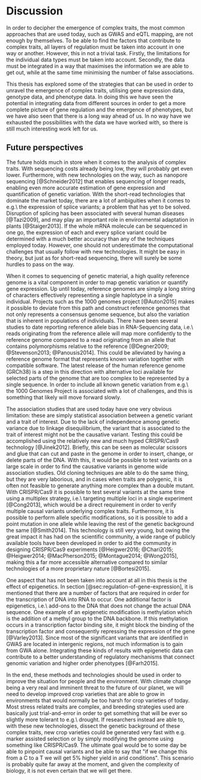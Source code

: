 # Discussion

In order to decipher the emergence of complex traits, the most common approaches that are used today, such as GWAS and eQTL mapping, are not enough by themselves. To be able to find the factors that contribute to complex traits, all layers of regulation must be taken into account in one way or another. However, this in not a trivial task. Firstly, the limitations for the individual data types must be taken into account. Secondly, the data must be integrated in a way that maximises the information we are able to get out, while at the same time minimising the number of false associations.

This thesis has explored some of the strategies that can be used in order to unravel the emergence of complex traits, utilising gene expression data, genotype data, and phenotype data. In doing this we have seen the potential in integrating data from different sources in order to get a more complete picture of gene regulation and the emergence of phenotypes, but we have also seen that there is a long way ahead of us. In no way have we exhausted the possibilities with the data we have worked with, so there is still much interesting work left for us.

## Future perspectives

The future holds much in store when it comes to the analysis of complex traits. With sequencing costs already being low, they will probably get even lower. Furthermore, with new technologies on the way, such as nanopore sequencing [@Schneider2012] that enables sequencing of longer reads, enabling even more accurate estimation of gene expression and quantification of genetic variation. With the short-read technologies that dominate the market today, there are a lot of ambiguities when it comes to e.g.\ the expression of splice variants; a problem that has yet to be solved. Disruption of splicing has been associated with several human diseases [@Tazi2009], and may play an important role in environmental adaptation in plants [@Staiger2013]. If the whole mRNA molecule can be sequenced in one go, the expression of each and every splice variant could be determined with a much better accuracy than any of the techniques employed today. However, one should not underestimate the computational challenges that usually follow with new technologies. It might be easy in theory, but just as for short-read sequencing, there will surely be some hurdles to pass on the way.

When it comes to sequencing of genetic material, a high quality reference genome is a vital component in order to map genetic variation or quantify gene expression. Up until today, reference genomes are simply a long string of characters effectively representing a single haplotype in a single individual. Projects such as the 1000 genomes project [@Auton2015] makes it possible to deviate from this path and construct reference genomes that not only represents a consensus genome sequence, but also the variation that is inherent in populations of individuals. There have been several studies to date reporting reference allele bias in RNA-Sequencing data, i.e.\ reads originating from the reference allele will map more confidently to the reference genome compared to a read originating from an allele that contains polymorphisms relative to the reference [@Degner2009; @Stevenson2013; @Panousis2014]. This could be alleviated by having a reference genome format that represents known variation together with compatible software. The latest release of the human reference genome (GRCh38) is a step in this direction with alternative loci available for selected parts of the genome that are too complex to be represented by a single sequence. In order to include all known genetic variation from e.g.\ the 1000 Genomes Project is associated with a lot of challenges, and this is something that likely will move forward slowly.

The association studies that are used today have one very obvious limitation: these are simply statistical association between a genetic variant and a trait of interest. Due to the lack of independence among genetic variance due to linkage disequilibrium, the variant that is associated to the trait of interest might not be the causative variant. Testing this could be accomplished using the relatively new and much hyped CRISPR/Cas9 technology [@Jinek2012]. Briefly, this can be seen as molecular scissors and glue that can cut and paste in the genome in order to insert, change, or delete parts of the DNA. With this, it would be possible to test variants on a large scale in order to find the causative variants in genome wide association studies. Old cloning techniques are able to do the same thing, but they are very laborious, and in cases when traits are polygenic, it is often not feasible to generate anything more complex than a double mutant. With CRISPR/Cas9 it is possible to test several variants at the same time using a multiplex strategy, i.e.\ targeting multiple loci in a single experiment [@Cong2013], which would be a direct requirement in order to verify multiple causal variants underlying complex traits. Furthermore, it is possible to perform allele specific modifications, so it is possible to add a point mutation in one allele while leaving the rest of the genetic background the same [@Smith2014]. This technology is still very young, but owing the great impact it has had on the scientific community, a wide range of publicly available tools have been developed in order to aid the community in designing CRISPR/Cas9 experiments [@Heigwer2016; @Chari2015; @Heigwer2014; @MacPherson2015; @Montague2014; @Wong2015], making this a far more accessible alternative compared to similar technologies of a more proprietary nature [@Bortesi2015].

One aspect that has not been taken into account at all in this thesis is the effect of epigenetics. In section [@sec:regulation-of-gene-expression], it is mentioned that there are a number of factors that are required in order for the transcription of DNA into RNA to occur. One additional factor is epigenetics, i.e.\ add-ons to the DNA that does not change the actual DNA sequence. One example of an epigenetic modification is methylation which is the addition of a methyl group to the DNA backbone. If this methylation occurs in a transcription factor binding site, it might block the binding of the transcription factor and consequently repressing the expression of the gene [@Varley2013]. Since most of the significant variants that are identified in GWAS are located in intergenic regions, not much information is to gain from GWA alone. Integrating these kinds of results with epigenetic data can contribute to a better understanding of regulatory mechanisms that connect genomic variation and higher order phenotypes [@Farh2015].

In the end, these methods and technologies should be used in order to improve the situation for people and the environment. With climate change being a very real and imminent threat to the future of our planet, we will need to develop improved crop varieties that are able to grow in environments that would normally be too harsh for crop varieties of today. Most stress related traits are complex, and breeding strategies used are basically just trial-and-error in order to get something that will be ever so slightly more tolerant to e.g.\ drought. If researchers instead are able to, with these new technologies, dissect the genetic background of these complex traits, new crop varieties could be generated very fast with e.g. marker assisted selection or by simply modifying the genome using something like CRISPR/Cas9. The ultimate goal would be to some day be able to pinpoint causal variants and be able to say that "if we change this from a C to a T we will get 5% higher yield in arid conditions". This scenario is probably quite far away at the moment, and given the complexity of biology, it is not even certain that we will get there.
